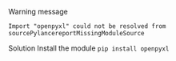 Warning message
```
Import "openpyxl" could not be resolved from sourcePylancereportMissingModuleSource
```
Solution
Install the module
`pip install openpyxl`